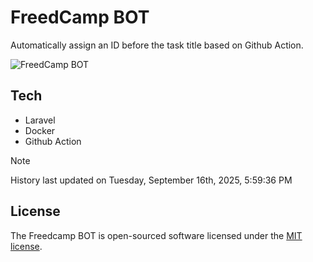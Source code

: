# FreedCamp BOT

Automatically assign an ID before the task title based on Github Action.

![FreedCamp BOT](https://repository-images.githubusercontent.com/737932867/7d34798b-2680-471c-b089-a78a718d3d6a)

## Tech

- Laravel
- Docker
- Github Action

> [!NOTE]  
> History last updated on Tuesday, September 16th, 2025, 5:59:36 PM

## License

The Freedcamp BOT is open-sourced software licensed under the [MIT license](https://opensource.org/licenses/MIT).
